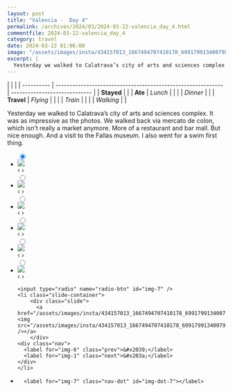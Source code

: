 ```yaml
---
layout: post
title: "Valencia -  Day 4"
permalink: /archives/2024/03/2024-03-22-valencia_day_4.html
commentfile: 2024-03-22-valencia_day_4
category: travel
date: 2024-03-22 01:06:00
image: "/assets/images/insta/434157013_1667494707410178_6991799134007984393_n_18002896148429768.jpg"
excerpt: |
  Yesterday we walked to Calatrava’s city of arts and sciences complex. It was as impressive as the photos. We walked back via mercato de colon, which isn’t really a market anymore. More of a restaurant and bar mall. But nice enough. And a visit to the Fallas museum. I also went for a swim first thing.
---
```


|            |                                                              |
| ---------- | ------------------------------------------------------------ | ----------------------------- |
| **Stayed** |  |
| **Ate**    | _Lunch_                                                      |          |
|            | _Dinner_                                                     |          |
| **Travel** | _Flying_                                                     |          |
|            | _Train_                                                      |          |
|            | _Walking_                                                    |          |


Yesterday we walked to Calatrava’s city of arts and sciences complex. It was as impressive as the photos. We walked back via mercato de colon, which isn’t really a market anymore. More of a restaurant and bar mall. But nice enough. And a visit to the Fallas museum. I also went for a swim first thing.


<ul class="slides">
    <input type="radio" name="radio-btn" id="img-1" checked="checked" />
    <li class="slide-container">
        <div class="slide">
          <a href="/assets/images/insta/434061581_429733656393264_1950183223029816939_n_17857818027117684.jpg"><img src="/assets/images/insta/434061581_429733656393264_1950183223029816939_n_17857818027117684.jpg" /></a>
        </div>
    <div class="nav">
      <label for="img-7" class="prev">&#x2039;</label>
      <label for="img-2" class="next">&#x203a;</label>
    </div>
    </li>
        <input type="radio" name="radio-btn" id="img-2"  />
    <li class="slide-container">
        <div class="slide">
          <a href="/assets/images/insta/434146808_2029542094083607_6549275602322462980_n_18013624277205866.jpg"><img src="/assets/images/insta/434146808_2029542094083607_6549275602322462980_n_18013624277205866.jpg" /></a>
        </div>
    <div class="nav">
      <label for="img-1" class="prev">&#x2039;</label>
      <label for="img-3" class="next">&#x203a;</label>
    </div>
    </li>
        <input type="radio" name="radio-btn" id="img-3"  />
    <li class="slide-container">
        <div class="slide">
          <a href="/assets/images/insta/434146815_1433684610597733_1871352374797169515_n_18012930428193077.jpg"><img src="/assets/images/insta/434146815_1433684610597733_1871352374797169515_n_18012930428193077.jpg" /></a>
        </div>
    <div class="nav">
      <label for="img-2" class="prev">&#x2039;</label>
      <label for="img-4" class="next">&#x203a;</label>
    </div>
    </li>
        <input type="radio" name="radio-btn" id="img-4"  />
    <li class="slide-container">
        <div class="slide">
          <a href="/assets/images/insta/434232055_778497510465907_3647535055451007773_n_18217549399287318.jpg"><img src="/assets/images/insta/434232055_778497510465907_3647535055451007773_n_18217549399287318.jpg" /></a>
        </div>
    <div class="nav">
      <label for="img-3" class="prev">&#x2039;</label>
      <label for="img-5" class="next">&#x203a;</label>
    </div>
    </li>
        <input type="radio" name="radio-btn" id="img-5"  />
    <li class="slide-container">
        <div class="slide">
          <a href="/assets/images/insta/434100298_938207647882592_3419831957313389352_n_17989753562626432.jpg"><img src="/assets/images/insta/434100298_938207647882592_3419831957313389352_n_17989753562626432.jpg" /></a>
        </div>
    <div class="nav">
      <label for="img-4" class="prev">&#x2039;</label>
      <label for="img-6" class="next">&#x203a;</label>
    </div>
    </li>
        <input type="radio" name="radio-btn" id="img-6"  />
    <li class="slide-container">
        <div class="slide">
          <a href="/assets/images/insta/434129769_814971180478098_3249256256720586974_n_18292403671083466.jpg"><img src="/assets/images/insta/434129769_814971180478098_3249256256720586974_n_18292403671083466.jpg" /></a>
        </div>
    <div class="nav">
      <label for="img-5" class="prev">&#x2039;</label>
      <label for="img-7" class="next">&#x203a;</label>
    </div>
    </li>
    
    <input type="radio" name="radio-btn" id="img-7" />
    <li class="slide-container">
        <div class="slide">
          <a href="/assets/images/insta/434157013_1667494707410178_6991799134007984393_n_18002896148429768.jpg"><img src="/assets/images/insta/434157013_1667494707410178_6991799134007984393_n_18002896148429768.jpg" /></a>
        </div>
    <div class="nav">
      <label for="img-6" class="prev">&#x2039;</label>
      <label for="img-1" class="next">&#x203a;</label>
    </div>
    </li>
			
<li class="nav-dots">
      <label for="img-1" class="nav-dot" id="img-dot-1"></label>
      <label for="img-2" class="nav-dot" id="img-dot-2"></label>
      <label for="img-3" class="nav-dot" id="img-dot-3"></label>
      <label for="img-4" class="nav-dot" id="img-dot-4"></label>
      <label for="img-5" class="nav-dot" id="img-dot-5"></label>
      <label for="img-6" class="nav-dot" id="img-dot-6"></label>

      <label for="img-7" class="nav-dot" id="img-dot-7"></label>

</li>
</ul>        
             

		